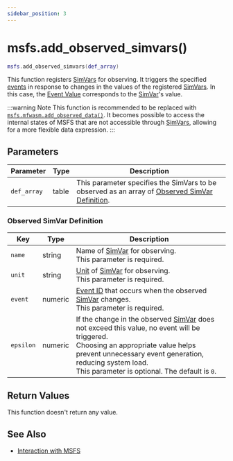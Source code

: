 ```yaml
---
sidebar_position: 3
---
```


# msfs.add_observed_simvars()
```lua
msfs.add_observed_simvars(def_array)
```
This function registers [SimVars](https://docs.flightsimulator.com/html/Programming_Tools/SimVars/Simulation_Variables.htm) for observing.
It triggers the specified [events](/guide/event-action-mapping#event) in response to changes in the values of the registered [SimVars](https://docs.flightsimulator.com/html/Programming_Tools/SimVars/Simulation_Variables.htm).
In this case, the [Event Value](/guide/event-action-mapping#event) corresponds to the [SimVar](https://docs.flightsimulator.com/html/Programming_Tools/SimVars/Simulation_Variables.htm)'s value.

:::warning Note
This function is recommended to be replaced with [`msfs.mfwasm.add_observed_data()`](/libs/msfs/msfs_mfwasm_add_observed_data). It becomes possible to access the internal states of MSFS that are not accessible through [SimVars](https://docs.flightsimulator.com/html/Programming_Tools/SimVars/Simulation_Variables.htm), allowing for a more flexible data expression.
:::

## Parameters
|Parameter|Type|Description|
|-|-|-|
|`def_array`|table|This parameter specifies the SimVars to be observed as an array of  [Observed SimVar Definition](#observed-simvar-definition).


### Observed SimVar Definition
|Key|Type|Description|
|-|-|-|
|`name`|string|Name of [SimVar](https://docs.flightsimulator.com/html/Programming_Tools/SimVars/Simulation_Variables.htm) for observing.<br/>This parameter is required.
|`unit`|string|[Unit](https://docs.flightsimulator.com/html/Programming_Tools/SimVars/Simulation_Variable_Units.htm) of [SimVar](https://docs.flightsimulator.com/html/Programming_Tools/SimVars/Simulation_Variables.htm) for observing.<br/>This parameter is required.
|`event`|numeric|[Event ID](/guide/event-action-mapping#event) that occurs when the observed [SimVar](https://docs.flightsimulator.com/html/Programming_Tools/SimVars/Simulation_Variables.htm) changes.<br/>This parameter is required.
|`epsilon`|numeric|If the change in the observed [SimVar](https://docs.flightsimulator.com/html/Programming_Tools/SimVars/Simulation_Variables.htm) does not exceed this value, no event will be triggered.<br/>Choosing an appropriate value helps prevent unnecessary event generation, reducing system load.<br/>This parameter is optional. The default is `0`.


## Return Values
This function doesn't return any value.

## See Also
- [Interaction with MSFS](/guide/msfs)
